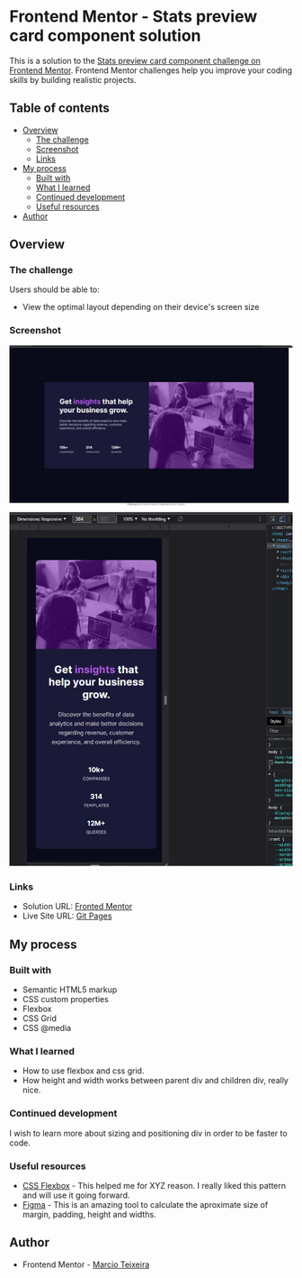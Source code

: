 # Frontend Mentor - Stats preview card component solution

This is a solution to the [Stats preview card component challenge on Frontend Mentor](https://www.frontendmentor.io/challenges/stats-preview-card-component-8JqbgoU62). Frontend Mentor challenges help you improve your coding skills by building realistic projects. 

## Table of contents

- [Overview](#overview)
  - [The challenge](#the-challenge)
  - [Screenshot](#screenshot)
  - [Links](#links)
- [My process](#my-process)
  - [Built with](#built-with)
  - [What I learned](#what-i-learned)
  - [Continued development](#continued-development)
  - [Useful resources](#useful-resources)
- [Author](#author)

## Overview

### The challenge

Users should be able to:

- View the optimal layout depending on their device's screen size

### Screenshot

![](./screenshot/desktop.jpg)
![](./screenshot/mobile.jpg)

### Links

- Solution URL: [Fronted Mentor](https://www.frontendmentor.io/solutions/newbie-stats-preview-card-component-7tC8t1Vwg)
- Live Site URL: [Git Pages](https://marcioufrj.github.io/challenge-newbie-stats-preview-card/)

## My process

### Built with

- Semantic HTML5 markup
- CSS custom properties
- Flexbox
- CSS Grid
- CSS @media

### What I learned

- How to use flexbox and css grid.
- How height and width works between parent div and children div, really nice.

### Continued development

I wish to learn more about sizing and positioning div in order to be faster to code.

### Useful resources

- [CSS Flexbox](https://css-tricks.com/snippets/css/a-guide-to-flexbox/) - This helped me for XYZ reason. I really liked this pattern and will use it going forward.
- [Figma](figma.com/) - This is an amazing tool to calculate the aproximate size of margin, padding, height and widths.

## Author

- Frontend Mentor - [Marcio Teixeira](https://www.frontendmentor.io/profile/marcioUfrj)